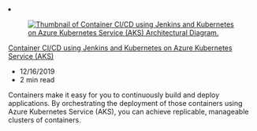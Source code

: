 <!-- This file is automatically generated by build/architectures/build_index.py. Any updates will be lost. -->

<!-- markdownlint-disable MD033 -->

<li class="grid-item item-column" data-categories="DevOps Containers ">
<article class="card">
    <div class="card-header has-margin-bottom-none" aria-hidden="true">
        <figure class="image diagram has-height-175 has-overflow-hidden level">
            <a href="/azure/architecture/solution-ideas/articles/container-cicd-using-jenkins-and-kubernetes-on-azure-container-service"><img src="/azure/architecture/browse/thumbs/container-cicd-using-jenkins-and-kubernetes-on-azure-container-service.png" class="diagram" alt="Thumbnail of Container CI/CD using Jenkins and Kubernetes on Azure Kubernetes Service (AKS) Architectural Diagram." data-linktype="relative-path"></a>
        </figure>
    </div>
    <div class="card-content">
        <a class="card-content-title has-margin-top-none" href="/azure/architecture/solution-ideas/articles/container-cicd-using-jenkins-and-kubernetes-on-azure-container-service">
            <p>Container CI/CD using Jenkins and Kubernetes on Azure Kubernetes Service (AKS)</p>
        </a>
        <ul class="card-content-metadata">
            <li>12/16/2019</li>
            <li>2 min read</li>
        </ul>
        <p class="card-content-description">Containers make it easy for you to continuously build and deploy applications. By orchestrating the deployment of those containers using Azure Kubernetes Service (AKS), you can achieve replicable, manageable clusters of containers.</p>
        <div class="bottom-to-top-fade is-hidden-mobile"></div>
    </div>
</article>
</li>
